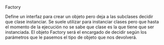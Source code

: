 Factory

Define un interfaz para crear un objeto pero deja a las subclases decidir que clase instanciar. 
Se suele utilizar para instanciar clases pero que hasta el momento de la ejecución no se sabe
que clase es la que tiene que ser instanciada. El objeto Factory será el encargado de decidir 
según los parámetros que le pasemos el tipo de objeto que nos devolverá.